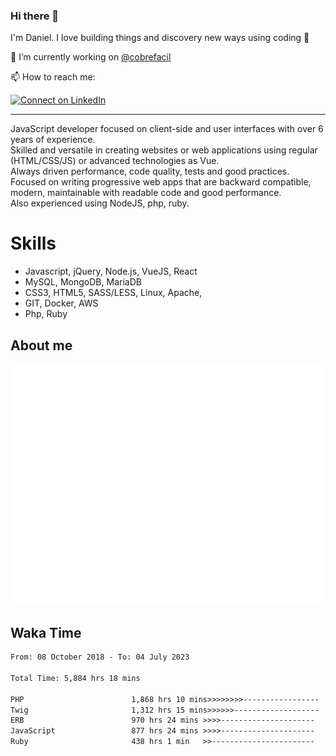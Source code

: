 ### Hi there 👋

I'm Daniel. I love building things and discovery new ways using coding :raised_hands: 

🔭 I’m currently working on [@cobrefacil](https://www.cobrefacil.com.br/)

📫 How to reach me:

[![Connect on LinkedIn](https://img.shields.io/badge/--linkedin?label=LinkedIn&logo=LinkedIn&style=social)](https://www.linkedin.com/in/daniel-cerverizzo/)

---

JavaScript developer focused on client-side and user interfaces with over 6 years of experience.  
Skilled and versatile in creating websites or web applications using regular (HTML/CSS/JS) or advanced technologies as Vue.  
Always driven performance, code quality, tests and good practices.  
 Focused on writing progressive web apps that are backward compatible, modern, maintainable with readable code and good performance.  
Also experienced using NodeJS, php, ruby. 


# Skills

 - Javascript, jQuery, Node.js, VueJS, React
 - MySQL, MongoDB, MariaDB    
 - CSS3, HTML5, SASS/LESS,  Linux, Apache,
 - GIT, Docker, AWS
 - Php, Ruby

## About me

![Metrics](/github-metrics.svg)

## Waka Time

<!--START_SECTION:waka-->

```txt
From: 08 October 2018 - To: 04 July 2023

Total Time: 5,884 hrs 18 mins

PHP                        1,868 hrs 10 mins>>>>>>>>-----------------   31.75 %
Twig                       1,312 hrs 15 mins>>>>>>-------------------   22.30 %
ERB                        970 hrs 24 mins >>>>---------------------   16.49 %
JavaScript                 877 hrs 24 mins >>>>---------------------   14.91 %
Ruby                       438 hrs 1 min   >>-----------------------   07.44 %
```

<!--END_SECTION:waka-->

